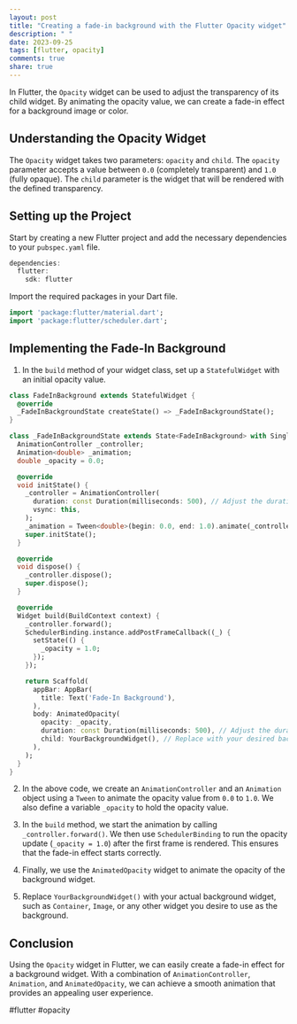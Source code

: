```yaml
---
layout: post
title: "Creating a fade-in background with the Flutter Opacity widget"
description: " "
date: 2023-09-25
tags: [flutter, opacity]
comments: true
share: true
---
```


In Flutter, the `Opacity` widget can be used to adjust the transparency of its child widget. By animating the opacity value, we can create a fade-in effect for a background image or color.

## Understanding the Opacity Widget

The `Opacity` widget takes two parameters: `opacity` and `child`. The `opacity` parameter accepts a value between `0.0` (completely transparent) and `1.0` (fully opaque). The `child` parameter is the widget that will be rendered with the defined transparency.

## Setting up the Project

Start by creating a new Flutter project and add the necessary dependencies to your `pubspec.yaml` file.

```dart
dependencies:
  flutter:
    sdk: flutter
```

Import the required packages in your Dart file.

```dart
import 'package:flutter/material.dart';
import 'package:flutter/scheduler.dart';
```

## Implementing the Fade-In Background

1. In the `build` method of your widget class, set up a `StatefulWidget` with an initial opacity value.

```dart
class FadeInBackground extends StatefulWidget {
  @override
  _FadeInBackgroundState createState() => _FadeInBackgroundState();
}

class _FadeInBackgroundState extends State<FadeInBackground> with SingleTickerProviderStateMixin {
  AnimationController _controller;
  Animation<double> _animation;
  double _opacity = 0.0;

  @override
  void initState() {
    _controller = AnimationController(
      duration: const Duration(milliseconds: 500), // Adjust the duration as desired
      vsync: this,
    );
    _animation = Tween<double>(begin: 0.0, end: 1.0).animate(_controller);
    super.initState();
  }

  @override
  void dispose() {
    _controller.dispose();
    super.dispose();
  }

  @override
  Widget build(BuildContext context) {
    _controller.forward();
    SchedulerBinding.instance.addPostFrameCallback((_) {
      setState(() {
        _opacity = 1.0;
      });
    });

    return Scaffold(
      appBar: AppBar(
        title: Text('Fade-In Background'),
      ),
      body: AnimatedOpacity(
        opacity: _opacity,
        duration: const Duration(milliseconds: 500), // Adjust the duration as desired
        child: YourBackgroundWidget(), // Replace with your desired background widget
      ),
    );
  }
}
```

2. In the above code, we create an `AnimationController` and an `Animation` object using a `Tween` to animate the opacity value from `0.0` to `1.0`. We also define a variable `_opacity` to hold the opacity value.

3. In the `build` method, we start the animation by calling `_controller.forward()`. We then use `SchedulerBinding` to run the opacity update (`_opacity = 1.0`) after the first frame is rendered. This ensures that the fade-in effect starts correctly.

4. Finally, we use the `AnimatedOpacity` widget to animate the opacity of the background widget.

5. Replace `YourBackgroundWidget()` with your actual background widget, such as `Container`, `Image`, or any other widget you desire to use as the background.

## Conclusion

Using the `Opacity` widget in Flutter, we can easily create a fade-in effect for a background widget. With a combination of `AnimationController`, `Animation`, and `AnimatedOpacity`, we can achieve a smooth animation that provides an appealing user experience.

#flutter #opacity